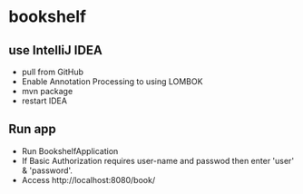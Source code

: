 # bookshelf

## use IntelliJ IDEA

- pull from GitHub
- Enable Annotation Processing to using LOMBOK
- mvn package
- restart IDEA

## Run app

- Run BookshelfApplication
- If Basic Authorization requires user-name and passwod then enter 'user' & 'password'.
- Access http://localhost:8080/book/
